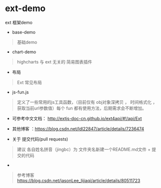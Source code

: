 # ext-demo
ext 框架demo

+ base-demo
> 基础demo

+ chart-demo
> highcharts 与 ext 无关的 简易图表插件

+ 布局
> Ext 常见布局

+ js-fun.js
> 定义了一些常用的js工具函数，（目前仅有 obj对象深拷贝 ， 时间格式化 ， 获取当前url参数值）每个 fun 都有使用方法，后期需求会不断增加。



+ 可参考中文文档： <a href="http://extjs-doc-cn.github.io/ext4api/#!/api/Ext" target="_blank">http://extjs-doc-cn.github.io/ext4api/#!/api/Ext</a>    
+ 其他博客 ：<a href="https://blog.csdn.net/ldl22847/article/details/7236474" target="_blank">https://blog.csdn.net/ldl22847/article/details/7236474</a> 


+ 关于 提交代码(pull requests) 
> 建议 各自姓名拼音（jingbc）为 文件夹名新建一个README.md文件 + 提交的代码
+
> 参考博客 <a href="https://blog.csdn.net/jasonLee_lijiaqi/article/details/80511723"  target="_blank">https://blog.csdn.net/jasonLee_lijiaqi/article/details/80511723</a> 
